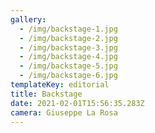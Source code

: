 ```yaml
---
gallery:
  - /img/backstage-1.jpg
  - /img/backstage-2.jpg
  - /img/backstage-3.jpg
  - /img/backstage-4.jpg
  - /img/backstage-5.jpg
  - /img/backstage-6.jpg
templateKey: editorial
title: Backstage
date: 2021-02-01T15:56:35.283Z
camera: Giuseppe La Rosa
---
```

